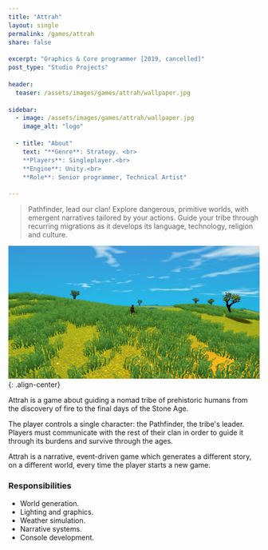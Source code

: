 ```yaml
---
title: "Attrah"
layout: single
permalink: /games/attrah
share: false

excerpt: "Graphics & Core programmer [2019, cancelled]"
post_type: "Studio Projects"

header:
  teaser: /assets/images/games/attrah/wallpaper.jpg

sidebar:
  - image: /assets/images/games/attrah/wallpaper.jpg
    image_alt: "logo"

  - title: "About"
    text: "**Genre**: Strategy. <br>
    **Players**: Singleplayer.<br>
    **Engine**: Unity.<br>
    **Role**: Senior programmer, Technical Artist"

---
```


>Pathfinder, lead our clan! Explore dangerous, primitive worlds, with emergent narratives tailored by your actions. 
Guide your tribe through recurring migrations as it develops its language, technology, religion and culture.

![](/assets/images/games/attrah/screenshot.png){: .align-center}

Attrah is a game about guiding a nomad tribe of prehistoric humans from the discovery of fire to the final days of 
the Stone Age.

The player controls a single character: the Pathfinder, the tribe's leader. Players must communicate with the rest
of their clan in order to guide it through its burdens and survive through the ages.

Attrah is a narrative, event-driven game which generates a different story, on a different world, every time the
player starts a new game.


### Responsibilities
 
 - World generation.
 - Lighting and graphics.
 - Weather simulation.
 - Narrative systems.
 - Console development.